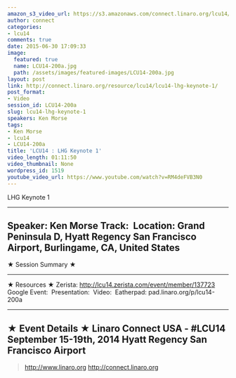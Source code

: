 ```yaml
---
amazon_s3_video_url: https://s3.amazonaws.com/connect.linaro.org/lcu14/videos/09-16-Tuesday/LCU14+-+LHG+Keynote+1.mp4
author: connect
categories:
- lcu14
comments: true
date: 2015-06-30 17:09:33
image:
  featured: true
  name: LCU14-200a.jpg
  path: /assets/images/featured-images/LCU14-200a.jpg
layout: post
link: http://connect.linaro.org/resource/lcu14/lcu14-lhg-keynote-1/
post_format:
- Video
session_id: LCU14-200a
slug: lcu14-lhg-keynote-1
speakers: Ken Morse
tags:
- Ken Morse
- lcu14
- LCU14-200a
title: 'LCU14 : LHG Keynote 1'
video_length: 01:11:50
video_thumbnail: None
wordpress_id: 1519
youtube_video_url: https://www.youtube.com/watch?v=RM4deFVB3N0
---
```


LHG Keynote 1

---------------------------------------------------

Speaker: Ken Morse
Track: 
Location: Grand Peninsula D, Hyatt Regency San Francisco Airport, Burlingame, CA, United States
---------------------------------------------------

★ Session Summary ★

---------------------------------------------------

★ Resources ★
Zerista: http://lcu14.zerista.com/event/member/137723
Google Event: 
Presentation: 
Video: 
Eatherpad: pad.linaro.org/p/lcu14-200a

---------------------------------------------------

★ Event Details ★
Linaro Connect USA -  #LCU14 
September 15-19th, 2014
Hyatt Regency San Francisco Airport
---------------------------------------------------

> http://www.linaro.org
> http://connect.linaro.org